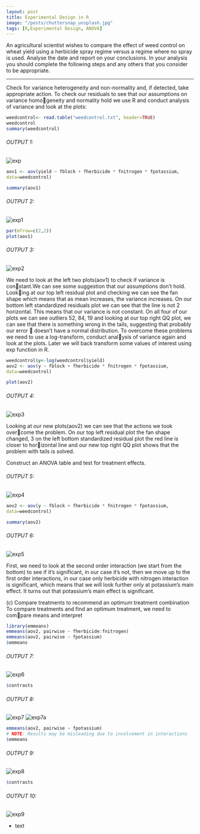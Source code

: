 ```yaml
---
layout: post
title: Experimental Design in R
image: "/posts/chuttersnap_unsplash.jpg"
tags: [R,Experimental Design, ANOVA]
---
```

An agricultural scientist wishes to compare the effect of weed control on wheat yield using a herbicide spray regime versus a regime where no spray is used. Analyse the date and report on your conclusions. In your analysis you should complete the following steps and any others that you consider to be appropriate.

---
Check for variance heterogeneity and non-normality and, if detected, take
appropriate action.
To check our residuals to see that our assumptions on variance homogeneity and normality hold we use R and conduct analysis of variance
and look at the plots:

```r
weedcontrol<- read.table("weedcontrol.txt", header=TRUE)
weedcontrol
summary(weedcontrol)
```

###### OUTPUT 1:
![exp](/img/posts/exp.png "exp")

```r
aov1 <- aov(yield ~ fblock + fherbicide * fnitrogen * fpotassium,
data=weedcontrol)

summary(aov1)
```
###### OUTPUT 2:
![exp1](/img/posts/exp1.png "exp1")

```r
par(mfrow=c(2,2))
plot(aov1)
```
###### OUTPUT 3:
![exp2](/img/posts/exp2.png "exp2")

We need to look at the left two plots(aov1) to check if variance is constant.We can see some suggestion that our assumptions don’t hold. Looking at our top left residual plot and checking we can see the fan shape
which means that as mean increases, the variance increases. On our
bottom left standardized residuals plot we can see that the line is not
2
horizontal. This means that our variance is not constant.
On all four of our plots we can see outliers 52, 84, 19 and looking at our
top right QQ plot, we can see that there is something wrong in the tails,
suggesting that probably our error  doesn’t have a normal distribution.
To overcome these problems we need to use a log-transform, conduct analysis of variance again and look at the plots. Later we will back transform
some values of interest using exp function in R.

```r
weedcontrol$y<-log(weedcontrol$yield)
aov2 <- aov(y ~ fblock + fherbicide * fnitrogen * fpotassium,
data=weedcontrol)

plot(aov2)
```

###### OUTPUT 4:
![exp3](/img/posts/exp3.png "exp3")

Looking at our new plots(aov2) we can see that the actions we took overcome the problem. On our top left residual plot the fan shape changed,
3
on the left bottom standardized residual plot the red line is closer to horizontal line and our new top right QQ plot shows that the problem with
tails is solved.

Construct an ANOVA table and test for treatment effects.

###### OUTPUT 5:
![exp4](/img/posts/exp4.png "exp4")

```r
aov2 <- aov(y ~ fblock + fherbicide * fnitrogen * fpotassium,
data=weedcontrol)

summary(aov2)
```


###### OUTPUT 6:
![exp5](/img/posts/exp5.png "exp5")

First, we need to look at the second order interaction (we start from the
bottom) to see if it’s significant, in our case it’s not, then we move up
to the first order interactions, in our case only herbicide with nitrogen
interaction is significant, which means that we will look further only at
potassium’s main effect. It turns out that potassium’s main effect is
significant.

(c) Compare treatments to recommend an optimum treatment combination
To compare treatments and find an optimum treatment, we need to compare means and interpret


```r
library(emmeans)
emmeans(aov2, pairwise ~ fherbicide:fnitrogen)
emmeans(aov2, pairwise ~ fpotassium)
$emmeans
```

###### OUTPUT 7:
![exp6](/img/posts/exp6.png "exp6")

```r
$contrasts
```

###### OUTPUT 8:
![exp7](/img/posts/exp7.png "exp7")
![exp7a](/img/posts/exp7a.png "exp7a")

```r
emmeans(aov2, pairwise ~ fpotassium)
# NOTE: Results may be misleading due to involvement in interactions
$emmeans
```

###### OUTPUT 9:
![exp8](/img/posts/exp8.png "exp8")

```r
$contrasts
```
###### OUTPUT 10:
![exp9](/img/posts/exp9.png "exp9")


+ text

